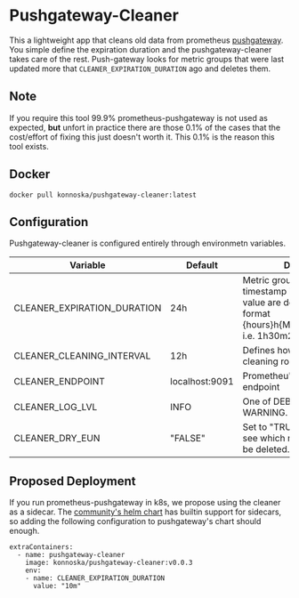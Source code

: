 # Pushgateway-Cleaner

This a lightweight app that cleans old data from prometheus [pushgateway](https://github.com/prometheus/pushgateway). You simple define the expiration duration and the pushgateway-cleaner takes care of the rest. Push-gateway looks for metric groups that were last updated more that `CLEANER_EXPIRATION_DURATION` ago and deletes them.

## Note
If you require this tool 99.9% prometheus-pushgateway is not used as expected, **but** unfort in practice there are those 0.1% of the cases that the cost/effort of fixing this just doesn't worth it. This 0.1% is the reason this tool exists.

## Docker
```
docker pull konnoska/pushgateway-cleaner:latest
```

## Configuration
Pushgateway-cleaner is configured entirely through environmetn variables.

| Variable                    | Default        | Description | 
| ----------------------------| ---------------|-------------|
| CLEANER_EXPIRATION_DURATION | 24h            | Metric groups whose last push timestamp is older that this value are deleted. Accepted format {hours}h{Minutes}m{Seconds}s i.e. 1h30m20s, 1h, 10m |
| CLEANER_CLEANING_INTERVAL   | 12h            | Defines how often to start the cleaning routine.| 
| CLEANER_ENDPOINT            | localhost:9091 | Prometheu's pushgateway endpoint |
| CLEANER_LOG_LVL             | INFO           | One of DEBUG, INFO, ERROR, WARNING.
|CLEANER_DRY_EUN|"FALSE"|Set to "TRUE" to dry-run and see which metric groups would be deleted.|

## Proposed Deployment

If you run prometheus-pushgateway in k8s, we propose using the cleaner as a sidecar. The [community's helm chart](https://github.com/prometheus-community/helm-charts/tree/main/charts/prometheus-pushgateway) has builtin support for sidecars, so adding the following configuration to pushgateway's chart should enough.
```
extraContainers: 
  - name: pushgateway-cleaner
    image: konnoska/pushgateway-cleaner:v0.0.3
    env:
    - name: CLEANER_EXPIRATION_DURATION
      value: "10m"
```
